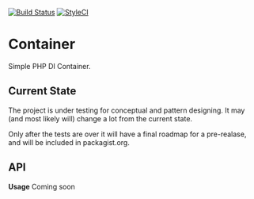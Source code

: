 [![Build Status](https://travis-ci.org/systemson/Container.svg?branch=master)](https://travis-ci.org/systemson/Container)
[![StyleCI](https://styleci.io/repos/126626182/shield?branch=master)](https://styleci.io/repos/126626182)

# Container
Simple PHP DI Container.

## Current State
The project is under testing for conceptual and pattern designing. It may (and most likely will) change a lot from the current state.

Only after the tests are over it will have a final roadmap for a pre-realase, and will be included in packagist.org.

## API
**Usage**
Coming soon
